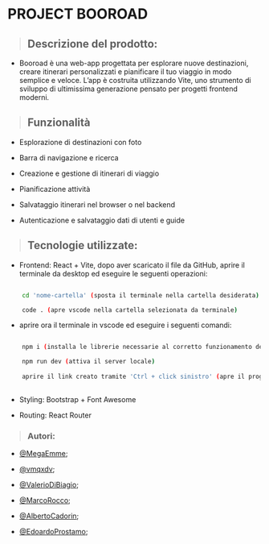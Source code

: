 # PROJECT BOOROAD

> ## Descrizione del prodotto:

- Booroad è una web-app progettata per esplorare nuove destinazioni, creare itinerari personalizzati e pianificare il tuo viaggio in modo semplice e veloce. L’app è costruita utilizzando Vite, uno strumento di sviluppo di ultimissima generazione pensato per progetti frontend moderni.

> ## Funzionalità

- Esplorazione di destinazioni con foto

- Barra di navigazione e ricerca

- Creazione e gestione di itinerari di viaggio

- Pianificazione attività

- Salvataggio itinerari nel browser o nel backend

- Autenticazione e salvataggio dati di utenti e guide

> ## Tecnologie utilizzate:

- Frontend: React + Vite, dopo aver scaricato il file da GitHub, aprire il terminale da desktop ed eseguire le seguenti operazioni:

```bash 

    cd 'nome-cartella' (sposta il terminale nella cartella desiderata) 

    code . (apre vscode nella cartella selezionata da terminale)

```

 - aprire ora il terminale in vscode ed eseguire i seguenti comandi:

```bash

    npm i (installa le librerie necessarie al corretto funzionamento del programma)

    npm run dev (attiva il server locale)
    
    aprire il link creato tramite 'Ctrl + click sinistro' (apre il programma nel browser)
    
```

- Styling: Bootstrap + Font Awesome

- Routing: React Router

> ### Autori:

- [@MegaEmme](https://www.github.com/MegaEmme);

- [@vmqxdv](https://github.com/vmqxdv);

- [@ValerioDiBiagio](https://github.com/ValerioDiBiagio);

- [@MarcoRocco](https://github.com/Marco-Rocco);

- [@AlbertoCadorin](https://github.com/AlbertoCadorin);

- [@EdoardoProstamo](https://github.com/EdoardoProstamo);


